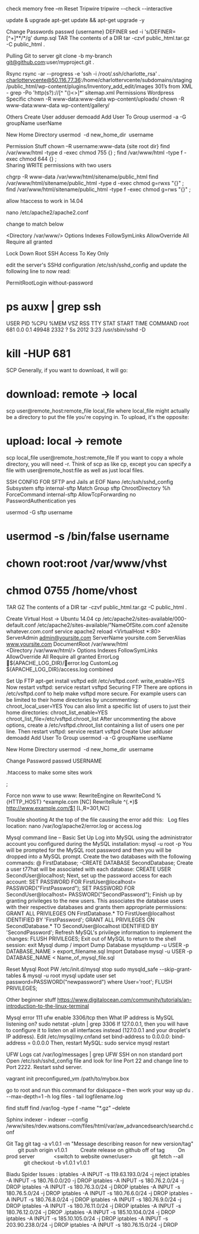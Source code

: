 check memory
free –m
Reset Tripwire
tripwire --check --interactive

update & upgrade 
apt-get update && apt-get upgrade -y

Change Passwords
passwd {username}
DEFINER
sed -i 's/DEFINER=[^+]*\*/\*/g' dump.sql
TAR The contents of a DIR
tar -czvf public_html.tar.gz -C public_html .

Pulling Git to server
git clone -b my-branch git@github.com:user/myproject.git .

Rsync
rsync -ar --progress -e 'ssh -i /root/.ssh/charlotte_rsa' . charlottervcente@50.116.77.36:/home/charlottervcente/subdomains/staging/public_html/wp-content/plugins/Inventory_add_edit/images
301’s from XML - grep -Po 'http(s?)://[^ \"()\<>]*' sitemap.xml
Permissions
Wordpress Specific
chown -R www-data:www-data wp-content/uploads/
chown -R www-data:www-data wp-content/gallery/

Others
Create User
adduser demoadd
Add User To Group
usermod -a -G groupName userName

New Home Directory
usermod  -d new_home_dir  username


Permission Stuff 
chown –R username:www-data {site root dir}
find /var/www/html -type d -exec chmod 755 {} \;
find /var/www/html  -type f -exec chmod 644 {} \;	
Sharing WRITE permissions with two users

chgrp -R www-data /var/www/html/sitename/public_html
find /var/www/html/sitename/public_html -type d -exec chmod g=rwxs "{}" \;
find /var/www/html/sitename/public_html -type f -exec chmod g=rws "{}" \;





allow htaccess to work in 14.04 

nano /etc/apache2/apache2.conf

change to match below

<Directory /var/www/>
        Options Indexes FollowSymLinks
        AllowOverride All
        Require all granted
</Directory>



Lock Down Root SSH Access To Key Only

edit the server's SSHd configuration /etc/ssh/sshd_config and update the following line to now read:

PermitRootLogin without-password
# ps auxw | grep ssh
USER       PID %CPU %MEM    VSZ   RSS TTY      STAT START   TIME COMMAND
root       681  0.0  0.1  49948  2332 ?        Ss    2012   3:23 /usr/sbin/sshd -D
# kill -HUP 681
SCP
Generally, if you want to download, it will go:
# download: remote -> local
scp user@remote_host:remote_file local_file
where local_file might actually be a directory to put the file you're copying in. To upload, it's the opposite:
# upload: local -> remote
scp local_file user@remote_host:remote_file
If you want to copy a whole directory, you will need -r. Think of scp as like cp, except you can specify a file with user@remote_host:file as well as just local files.

SSH CONFIG FOR SFTP and Jails at EOF
Nano /etc/ssh/sshd_config
Subsystem     sftp   internal-sftp
Match Group sftp
    ChrootDirectory %h
    ForceCommand internal-sftp
    AllowTcpForwarding no
    PasswordAuthentication yes


usermod -G sftp username
# usermod -s /bin/false username
# chown root:root /var/www/vhst
# chmod 0755 /home/vhost


TAR GZ The contents of a DIR
tar -czvf public_html.tar.gz -C public_html .

Create Virtual Host -> Ubuntu 14.04
cp /etc/apache2/sites-available/000-default.conf /etc/apache2/sites-available/”NameOfSite.com.conf
a2ensite whatever.com.conf
service apache2 reload
<VirtualHost *:80>
    ServerAdmin admin@yoursite.com
    ServerName yoursite.com
    ServerAlias www.yoursite.com
    DocumentRoot /var/www/html	
    <Directory /var/www/html/>
        Options Indexes FollowSymLinks
        AllowOverride All
        Require all granted
    </Directory>
    ErrorLog ${APACHE_LOG_DIR}/error.log
    CustomLog ${APACHE_LOG_DIR}/access.log combined
</VirtualHost>

Set Up FTP
apt-get install vsftpd
edit /etc/vsftpd.conf:
write_enable=YES
Now restart vsftpd:
service restart vsftpd
Securing FTP
There are options in /etc/vsftpd.conf to help make vsftpd more secure. For example users can be limited to their home directories by uncommenting:
chroot_local_user=YES
You can also limit a specific list of users to just their home directories:
chroot_list_enable=YES
chroot_list_file=/etc/vsftpd.chroot_list
After uncommenting the above options, create a /etc/vsftpd.chroot_list containing a list of users one per line. Then restart vsftpd:
service restart vsftpd
Create User
adduser demoadd
Add User To Group
usermod -a -G groupName userName

New Home Directory
usermod  -d new_home_dir  username

Change Password
passwd USERNAME




.htaccess to make some sites work

;
 
Force non www to use www:
RewriteEngine on
RewriteCond %{HTTP_HOST} ^example.com [NC]
RewriteRule ^(.*)$ http://www.example.com/$1 [L,R=301,NC]

Trouble shooting 
At the top of the file causing the error add this:  <?php  ini_set("display_errors",1); ?>
Log files location: nano /var/log/apache2/error.log or access.log

Mysql command line – Basic Set Up
Log into MySQL using the administrator account you configured during the MySQL installation:
mysql -u root -p
You will be prompted for the MySQL root password and then you will be dropped into a MySQL prompt.
Create the two databases with the following commands:
@ FirstDatabase;
-CREATE DATABASE SecondDatabase;
Create a user t77hat will be associated with each database:
CREATE USER SecondUser@localhost;
Next, set up the password access for each account:
SET PASSWORD FOR FirstUser@localhost= PASSWORD("FirstPassword");
SET PASSWORD FOR SecondUser@localhost= PASSWORD("SecondPassword");
Finish up by granting privileges to the new users. This associates the database users with their respective databases and grants them appropriate permissions:
GRANT ALL PRIVILEGES ON FirstDatabase.* TO FirstUser@localhost IDENTIFIED BY 'FirstPassword';
GRANT ALL PRIVILEGES ON SecondDatabase.* TO SecondUser@localhost IDENTIFIED BY 'SecondPassword';
Refresh MySQL's privilege information to implement the changes:
FLUSH PRIVILEGES;
Exit out of MySQL to return to the shell session:
exit
Mysql dump / import
Dump Database
mysqldump -u USER -p DATABASE_NAME > export_filename.sql 
Import Database
mysql -u USER -p DATABASE_NAME < Name_of_mysql_file.sql 

Reset Mysql Root PW
/etc/init.d/mysql stop
sudo mysqld_safe --skip-grant-tables &
mysql -u root mysql
update user set password=PASSWORD("newpassword") where User='root';
FLUSH PRIVILEGES;

Other beginner stuff
https://www.digitalocean.com/community/tutorials/an-introduction-to-the-linux-terminal

Mysql error 111 
ufw enable 3306/tcp 
then
What IP address is MySQL listening on?
sudo netstat -plutn | grep 3306
If 127.0.0.1, then you will have to configure it to listen on all interfaces instead (127.0.0.1 and your droplet's IP address). Edit /etc/mysql/my.cnfand set bind-address to 0.0.0.0:
bind-address = 0.0.0.0
Then, restart MySQL:
sudo service mysql restart



UFW Logs
cat /var/log/messages | grep UFW
SSH on non standard port
Open /etc/ssh/sshd_config file and look for line Port 22 and change line to Port 2222. Restart sshd server.

vagrant init preconfigured_vm /path/to/mybox.box

go to root and run this command for diskspace – then work your way up
du . --max-depth=1 –h
log files - tail logfilename.log

find stuff find /var/log -type f -name "*.gz" –delete

Sphinx indexer - indexer --config /www/sites/rdev.watsons.com/files/html/var/aw_advancedsearch/searchd.conf

Git Tag
git tag -a v1.0.1 -m "Message describing reason for new version/tag"
        git push origin v1.0.1
        Create release on github off of tag
        On prod server
            <switch to website owner/user>
            git fetch --all
            git checkout -b v1.0.1 v1.0.1

Biadu Spider Issues :
iptables -A INPUT -s 119.63.193.0/24 -j reject
iptables -A INPUT -s 180.76.0.0/20 -j DROP
iptables -A INPUT -s 180.76.2.0/24 -j DROP
iptables -A INPUT -s 180.76.3.0/24 -j DROP
iptables -A INPUT -s 180.76.5.0/24 -j DROP
iptables -A INPUT -s 180.76.6.0/24 -j DROP
iptables -A INPUT -s 180.76.8.0/24 -j DROP
iptables -A INPUT -s 180.76.9.0/24 -j DROP
iptables -A INPUT -s 180.76.11.0/24 -j DROP
iptables -A INPUT -s 180.76.12.0/24 -j DROP
.iptables -A INPUT -s 185.10.104.0/24 -j DROP
iptables -A INPUT -s 185.10.105.0/24 -j DROP
iptables -A INPUT -s 203.90.238.0/24 -j DROP
iptables -A INPUT -s 180.76.15.0/24 -j DROP

